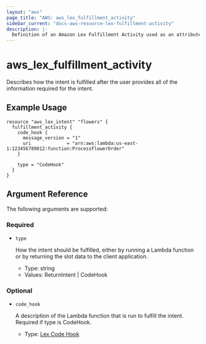 ```yaml
---
layout: "aws"
page_title: "AWS: aws_lex_fulfillment_activity"
sidebar_current: "docs-aws-resource-lex-fulfillment-activity"
description: |-
  Definition of an Amazon Lex Fulfillment Activity used as an attribute in other Lex resources.
---
```


# aws_lex_fulfillment_activity

Describes how the intent is fulfilled after the user provides all of the information required for the intent.

## Example Usage

```hcl
resource "aws_lex_intent" "flowers" {
  fulfillment_activity {
    code_hook {
      message_version = "1"
      uri             = "arn:aws:lambda:us-east-1:123456789012:function:ProcessFlowerOrder"
    }

    type = "CodeHook"
  }
}
```

## Argument Reference

The following arguments are supported:

### Required

* `type`

    How the intent should be fulfilled, either by running a Lambda function or by returning the
    slot data to the client application.

    * Type: string
    * Values: ReturnIntent | CodeHook

### Optional

* `code_hook`

    A description of the Lambda function that is run to fulfill the intent. Required if type is CodeHook.

    * Type: [Lex Code Hook](/docs/providers/aws/r/lex_code_hook.html)
